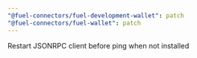 ```yaml
---
"@fuel-connectors/fuel-development-wallet": patch
"@fuel-connectors/fuel-wallet": patch
---
```


Restart JSONRPC client before ping when not installed
